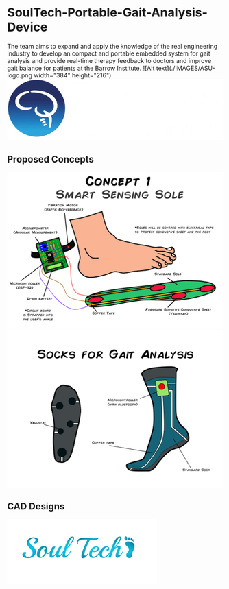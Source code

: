 # SoulTech-Portable-Gait-Analysis-Device
The team aims to expand and apply the knowledge of the real engineering industry to develop an compact and portable embedded system for gait analysis and provide real-time therapy feedback to doctors and improve gait balance for patients at the Barrow Institute.
![Alt text](./IMAGES/ASU-logo.png width="384" height="216")  ![Alt text](./IMAGES/Barrow-Logo.png)
## Proposed Concepts
![Alt text](./IMAGES/Concept1-Sole.png)
![Alt text](./IMAGES/Concept2-Sock.png)

## CAD Designs
![Alt text](./IMAGES/SoulTech-logo.png)
